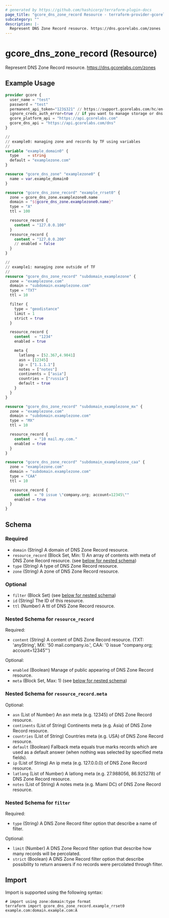 ```yaml
---
# generated by https://github.com/hashicorp/terraform-plugin-docs
page_title: "gcore_dns_zone_record Resource - terraform-provider-gcorelabs"
subcategory: ""
description: |-
  Represent DNS Zone Record resource. https://dns.gcorelabs.com/zones
---
```


# gcore_dns_zone_record (Resource)

Represent DNS Zone Record resource. https://dns.gcorelabs.com/zones

## Example Usage

```terraform
provider gcore {
  user_name = "test"
  password = "test"
  permanent_api_token="123$321" // https://support.gcorelabs.com/hc/en-us/articles/360018625617-API-tokens
  ignore_creds_auth_error=true // if you want to manage storage or dns resources only and provide permanent_api_token without user_name & password
  gcore_platform_api = "https://api.gcorelabs.com"
  gcore_dns_api = "https://api.gcorelabs.com/dns"
}

//
// example0: managing zone and records by TF using variables
//
variable "example_domain0" {
  type    = string
  default = "examplezone.com"
}

resource "gcore_dns_zone" "examplezone0" {
  name = var.example_domain0
}

resource "gcore_dns_zone_record" "example_rrset0" {
  zone = gcore_dns_zone.examplezone0.name
  domain = "${gcore_dns_zone.examplezone0.name}"
  type = "A"
  ttl = 100

  resource_record {
    content = "127.0.0.100"
  }
  resource_record {
    content = "127.0.0.200"
    // enabled = false
  }
}

//
// example1: managing zone outside of TF 
//
resource "gcore_dns_zone_record" "subdomain_examplezone" {
  zone = "examplezone.com"
  domain = "subdomain.examplezone.com"
  type = "TXT"
  ttl = 10

  filter {
    type = "geodistance"
    limit = 1
    strict = true
  }

  resource_record {
    content  = "1234"
    enabled = true

    meta {
      latlong = [52.367,4.9041]
      asn = [12345]
      ip = ["1.1.1.1"]
      notes = ["notes"]
      continents = ["asia"]
      countries = ["russia"]
      default = true
    }
  }
}

resource "gcore_dns_zone_record" "subdomain_examplezone_mx" {
  zone = "examplezone.com"
  domain = "subdomain.examplezone.com"
  type = "MX"
  ttl = 10

  resource_record {
    content  = "10 mail.my.com."
    enabled = true
  }
}

resource "gcore_dns_zone_record" "subdomain_examplezone_caa" {
  zone = "examplezone.com"
  domain = "subdomain.examplezone.com"
  type = "CAA"
  ttl = 10

  resource_record {
    content  = "0 issue \"company.org; account=12345\""
    enabled = true
  }
}
```

<!-- schema generated by tfplugindocs -->
## Schema

### Required

- `domain` (String) A domain of DNS Zone Record resource.
- `resource_record` (Block Set, Min: 1) An array of contents with meta of DNS Zone Record resource. (see [below for nested schema](#nestedblock--resource_record))
- `type` (String) A type of DNS Zone Record resource.
- `zone` (String) A zone of DNS Zone Record resource.

### Optional

- `filter` (Block Set) (see [below for nested schema](#nestedblock--filter))
- `id` (String) The ID of this resource.
- `ttl` (Number) A ttl of DNS Zone Record resource.

<a id="nestedblock--resource_record"></a>
### Nested Schema for `resource_record`

Required:

- `content` (String) A content of DNS Zone Record resource. (TXT: 'anyString', MX: '50 mail.company.io.', CAA: '0 issue "company.org; account=12345"')

Optional:

- `enabled` (Boolean) Manage of public appearing of DNS Zone Record resource.
- `meta` (Block Set, Max: 1) (see [below for nested schema](#nestedblock--resource_record--meta))

<a id="nestedblock--resource_record--meta"></a>
### Nested Schema for `resource_record.meta`

Optional:

- `asn` (List of Number) An asn meta (e.g. 12345) of DNS Zone Record resource.
- `continents` (List of String) Continents meta (e.g. Asia) of DNS Zone Record resource.
- `countries` (List of String) Countries meta (e.g. USA) of DNS Zone Record resource.
- `default` (Boolean) Fallback meta equals true marks records which are used as a default answer (when nothing was selected by specified meta fields).
- `ip` (List of String) An ip meta (e.g. 127.0.0.0) of DNS Zone Record resource.
- `latlong` (List of Number) A latlong meta (e.g. 27.988056, 86.925278) of DNS Zone Record resource.
- `notes` (List of String) A notes meta (e.g. Miami DC) of DNS Zone Record resource.



<a id="nestedblock--filter"></a>
### Nested Schema for `filter`

Required:

- `type` (String) A DNS Zone Record filter option that describe a name of filter.

Optional:

- `limit` (Number) A DNS Zone Record filter option that describe how many records will be percolated.
- `strict` (Boolean) A DNS Zone Record filter option that describe possibility to return answers if no records were percolated through filter.

## Import

Import is supported using the following syntax:

```shell
# import using zone:domain:type format
terraform import gcore_dns_zone_record.example_rrset0 example.com:domain.example.com:A
```
